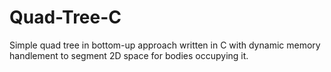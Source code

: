 # Quad-Tree-C
Simple quad tree in bottom-up approach written in C with dynamic memory handlement to segment 2D space for bodies occupying it. 
